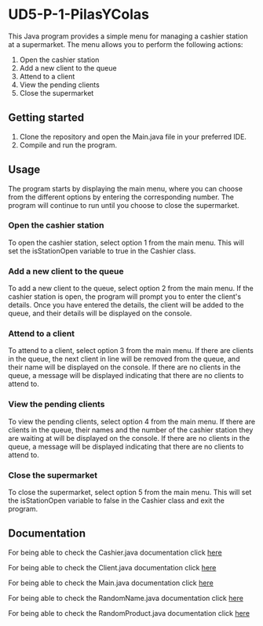 # UD5-P-1-PilasYColas

This Java program provides a simple menu for managing a cashier station at a supermarket. The menu allows you to perform the following actions: <br>

1. Open the cashier station <br>
2. Add a new client to the queue <br>
3. Attend to a client <br>
4. View the pending clients <br>
5. Close the supermarket <br>

## Getting started

1. Clone the repository and open the Main.java file in your preferred IDE. <br>
2. Compile and run the program. <br>

## Usage

The program starts by displaying the main menu, where you can choose from the different options by entering the corresponding number. The program will continue to run until you choose to close the supermarket. <br>

### Open the cashier station

To open the cashier station, select option 1 from the main menu. This will set the isStationOpen variable to true in the Cashier class. <br>

### Add a new client to the queue

To add a new client to the queue, select option 2 from the main menu. If the cashier station is open, the program will prompt you to enter the client's details. Once you have entered the details, the client will be added to the queue, and their details will be displayed on the console. <br>

### Attend to a client

To attend to a client, select option 3 from the main menu. If there are clients in the queue, the next client in line will be removed from the queue, and their name will be displayed on the console. If there are no clients in the queue, a message will be displayed indicating that there are no clients to attend to. <br>

### View the pending clients

To view the pending clients, select option 4 from the main menu. If there are clients in the queue, their names and the number of the cashier station they are waiting at will be displayed on the console. If there are no clients in the queue, a message will be displayed indicating that there are no clients to attend to. <br>

### Close the supermarket

To close the supermarket, select option 5 from the main menu. This will set the isStationOpen variable to false in the Cashier class and exit the program. <br>

## Documentation

For being able to check the Cashier.java documentation click [here](./src/net/salesianos/docs/Cashier.md)

For being able to check the Client.java documentation click [here](./src/net/salesianos/docs/Client.md)

For being able to check the Main.java documentation click [here](./src/net/salesianos/docs/Main.md)

For being able to check the RandomName.java documentation click [here](./src/net/salesianos/docs/RandomName.md)

For being able to check the RandomProduct.java documentation click [here](./src/net/salesianos/docs/RandomProduct.md)